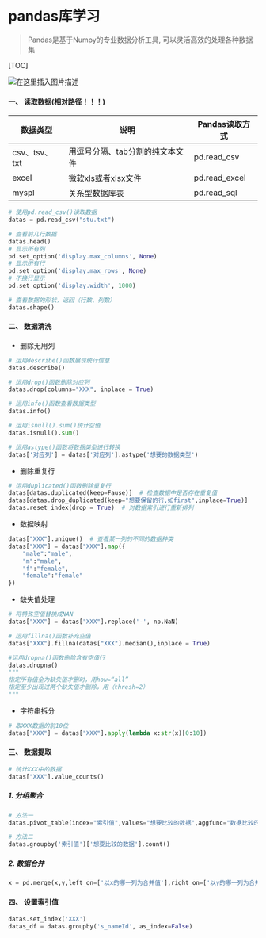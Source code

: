 # pandas库学习

> Pandas是基于Numpy的专业数据分析工具, 可以灵活高效的处理各种数据集

[TOC]

![在这里插入图片描述](https://img-blog.csdnimg.cn/20210228214643413.png?x-oss-process=image/watermark,type_ZmFuZ3poZW5naGVpdGk,shadow_10,text_aHR0cHM6Ly9ibG9nLmNzZG4ubmV0L1BhcnppdmFsXw==,size_16,color_FFFFFF,t_70)

#### 一、 读取数据(**相对路径！！！**)

| 数据类型      | 说明                            | Pandas读取方式 |
| ------------- | ------------------------------- | -------------- |
| csv、tsv、txt | 用逗号分隔、tab分割的纯文本文件 | pd.read_csv    |
| excel         | 微软xls或者xlsx文件             | pd.read_excel  |
| myspl         | 关系型数据库表                  | pd.read_sql    |

```python
# 使用pd.read_csv()读取数据
datas = pd.read_csv("stu.txt")

# 查看前几行数据
datas.head()
# 显示所有列
pd.set_option('display.max_columns', None)
# 显示所有行
pd.set_option('display.max_rows', None)
# 不换行显示
pd.set_option('display.width', 1000)

# 查看数据的形状，返回（行数、列数）
datas.shape()
```

#### 二、 数据清洗

- 删除无用列

``` python
# 运用describe()函数展现统计信息
datas.describe()

# 运用drop()函数删除对应列
datas.drop(columns="XXX", inplace = True)

# 运用info()函数查看数据类型
datas.info()

# 运用isnull().sum()统计空值
datas.isnull().sum()

# 运用astype()函数将数据类型进行转换
datas['对应列'] = datas['对应列'].astype('想要的数据类型')
```

- 删除重复行

```python
# 运用duplicated()函数删除重复行
datas[datas.duplicated(keep=Fause)]  # 检查数据中是否存在重复值
datas[datas.drop_duplicated(keep="想要保留的行,如first",inplace=True)]
datas.reset_index(drop = True)  # 对数据索引进行重新排列
```

- 数据映射

```python
datas["XXX"].unique()  # 查看某一列的不同的数据种类
datas["XXX"] = datas["XXX"].map({
    "male":"male",
    "m":"male",
    "f":"female",
    "female":"female"
})
```

- 缺失值处理

```python
# 将特殊空值替换成NAN
datas["XXX"] = datas["XXX"].replace('-', np.NaN)

# 运用fillna()函数补充空值
datas["XXX"].fillna(datas["XXX"].median(),inplace = True)

#运用dropna()函数删除含有空值行
datas.dropna()
"""
指定所有值全为缺失值才删时，用how=“all”
指定至少出现过两个缺失值才删除，用（thresh=2）
"""
```

- 字符串拆分

```python
# 取XXX数据的前10位
datas["XXX"] = datas["XXX"].apply(lambda x:str(x)[0:10])
```

#### 三、 数据提取

```python
# 统计XXX中的数据
datas["XXX"].value_counts()
```

##### 1. 分组聚合

```python
# 方法一
datas.pivot_table(index="索引值",values="想要比较的数据",aggfunc="数据比较的函数类型")

# 方法二
datas.groupby('索引值')['想要比较的数据'].count()
```

##### 2. 数据合并

```python
x = pd.merge(x,y,left_on=['以x的哪一列为合并值'],right_on=['以y的哪一列为合并值'])
```

#### 四、 设置索引值

```python
datas.set_index('XXX')
datas_df = datas.groupby('s_nameId', as_index=False)
```

